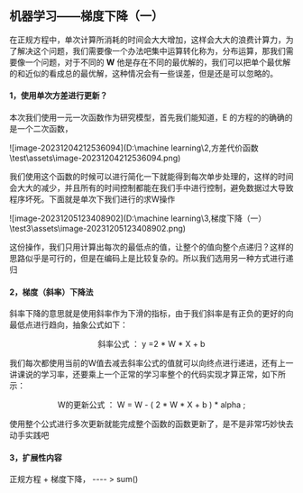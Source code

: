 ## 机器学习——梯度下降（一）

在正规方程中，单次计算所消耗的时间会大大增加，这样会大大的浪费计算力，为了解决这个问题，我们需要像一个办法吧集中运算转化称为，分布运算，那我们需要像一个问题，对于不同的 **W** 他是存在不同的最优解的，我们可以把单个最优解的和近似的看成总的最优解，这种情况会有一些误差，但是还是可以忽略的。

#### 1，使用单次方差进行更新？

本次我们使用一元一次函数作为研究模型，首先我们能知道，E 的方程的的确确的是一个二次函数，

![image-20231204212536094](D:\machine learning\2,方差代价函数\test\assets\image-20231204212536094.png)   

我们使用这个函数的时候可以进行简化一下就能得到每次单步处理的，这样的时间会大大的减少，并且所有的时间控制都能在我们手中进行控制，避免数据过大导致程序坏死。下面就是单次下我们进行的求W操作

![image-20231205123408902](D:\machine learning\3,梯度下降（一）\test3\assets\image-20231205123408902.png)

这份操作，我们只用计算出每次的最低点的值，让整个的值向整个点递归？这样的思路似乎是可行的，但是在编码上是比较复杂的。所以我们选用另一种方式进行递归

#### 2，梯度（斜率）下降法

斜率下降的意思就是使用斜率作为下滑的指标，由于我们斜率是有正负的更好的向最低点进行趋向，抽象公式如下： 

<center> 斜率公式 ： y =2 * W * X + b </center>

我们每次都使用当前的W值去减去斜率公式的值就可以向终点进行递进，还有上一讲课说的学习率，还要乘上一个正常的学习率整个的代码实现才算正常，如下所示： 

<center> W的更新公式 ： W = W - ( 2 * W * X + b ) * alpha ;</center>

使用整个公式进行多次更新就能完成整个函数的函数更新了，是不是非常巧妙快去动手实践吧





#### 3，扩展性内容

正规方程 + 梯度下降， ---- > sum()
